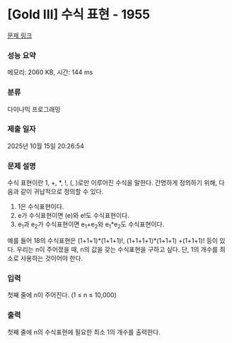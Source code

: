 # [Gold III] 수식 표현 - 1955 

[문제 링크](https://www.acmicpc.net/problem/1955) 

### 성능 요약

메모리: 2060 KB, 시간: 144 ms

### 분류

다이나믹 프로그래밍

### 제출 일자

2025년 10월 15일 20:26:54

### 문제 설명

<p>수식 표현이란 1, +, *, !, (, )로만 이루어진 수식을 말한다. 간명하게 정의하기 위해, 다음과 같이 귀납적으로 정의할 수 있다.</p>

<ol>
	<li>1은 수식표현이다.</li>
	<li>e가 수식표현이면 (e)와 e!도 수식표현이다.</li>
	<li>e<sub>1</sub>과 e<sub>2</sub>가 수식표현이면 e<sub>1</sub>+e<sub>2</sub>와 e<sub>1</sub>*e<sub>2</sub>도 수식표현이다.</li>
</ol>

<p>예를 들어 18의 수식표현은 (1+1+1)*(1+1+1)!, (1+1+1+1)*(1+1+1) +(1+1+1)! 등이 있다. 우리는 n이 주어졌을 때, n의 값을 갖는 수식표현을 구하고 싶다. 단, 1의 개수를 최소로 사용하는 것이어야 한다.</p>

### 입력 

 <p>첫째 줄에 n이 주어진다. (1 ≤ n ≤ 10,000)</p>

### 출력 

 <p>첫째 줄에 n의 수식표현에 필요한 최소 1의 개수를 출력한다.</p>

